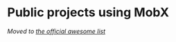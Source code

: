 # Public projects using MobX

*Moved to [the official awesome list](https://github.com/mobxjs/awesome-mobx#examples)*
